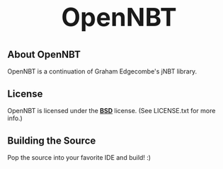 <b><center><h1>OpenNBT</h></center></b>
==============



<b>About OpenNBT</b>
--------------

OpenNBT is a continuation of Graham Edgecombe's jNBT library.


<b>License</b>
--------------

OpenNBT is licensed under the <b>[BSD](http://www.opensource.org/licenses/BSD-3-Clause)</b> license. (See LICENSE.txt for more info.)


<b>Building the Source</b>
--------------

Pop the source into your favorite IDE and build! :)

